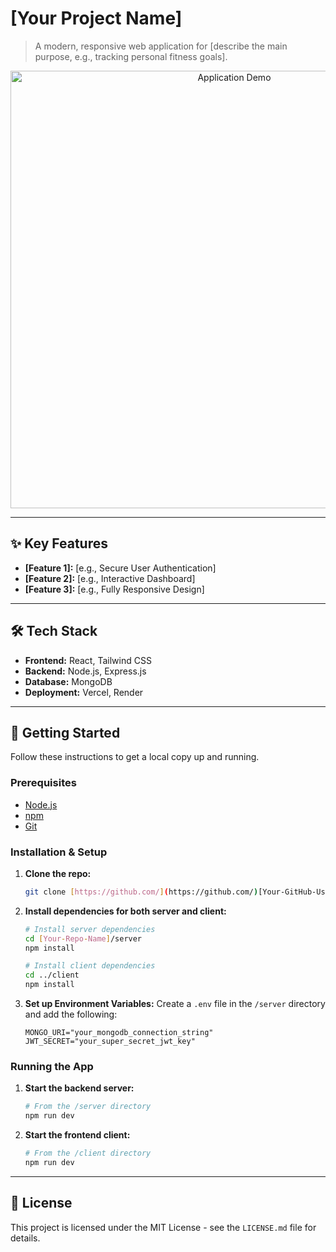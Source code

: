 <!-- 
NOTE: 
- Replace all bracketed content like [Your Project Name] with your own information.
- The HTML comments (like this one) are for guidance and should be removed from your final README.
-->

# [Your Project Name]

> A modern, responsive web application for [describe the main purpose, e.g., tracking personal fitness goals].

<p align="center">
  <!-- A high-quality screenshot or GIF is the best way to show off your work! -->
  <img src="[URL_to_your_screenshot_or_gif]" alt="Application Demo" width="700">
</p>

---

## ✨ Key Features
* **[Feature 1]:** [e.g., Secure User Authentication]
* **[Feature 2]:** [e.g., Interactive Dashboard]
* **[Feature 3]:** [e.g., Fully Responsive Design]

---

## 🛠️ Tech Stack
* **Frontend:** React, Tailwind CSS
* **Backend:** Node.js, Express.js
* **Database:** MongoDB
* **Deployment:** Vercel, Render

---

## 🚀 Getting Started

Follow these instructions to get a local copy up and running.

### Prerequisites
* [Node.js](https://nodejs.org/en/)
* [npm](https://www.npmjs.com/)
* [Git](https://git-scm.com/)

### Installation & Setup

1.  **Clone the repo:**
    ```bash
    git clone [https://github.com/](https://github.com/)[Your-GitHub-Username]/[Your-Repo-Name].git
    ```

2.  **Install dependencies for both server and client:**
    ```bash
    # Install server dependencies
    cd [Your-Repo-Name]/server
    npm install

    # Install client dependencies
    cd ../client
    npm install
    ```

3.  **Set up Environment Variables:**
    Create a `.env` file in the `/server` directory and add the following:
    ```env
    MONGO_URI="your_mongodb_connection_string"
    JWT_SECRET="your_super_secret_jwt_key"
    ```

### Running the App

1.  **Start the backend server:**
    ```bash
    # From the /server directory
    npm run dev
    ```

2.  **Start the frontend client:**
    ```bash
    # From the /client directory
    npm run dev
    ```

---

## 📜 License

This project is licensed under the MIT License - see the `LICENSE.md` file for details.
